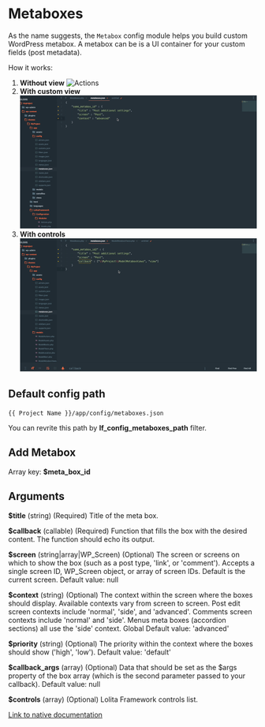 Metaboxes
===

As the name suggests, the `Metabox` config module helps you build custom WordPress metabox. A metabox can be is a UI container for your custom fields (post metadata).

How it works: 

1. **Without view**
![Actions](images/metaboxes_empty.gif)
2. **With custom view**
![Actions](images/metaboxes_view.gif)
3. **With controls**
![Actions](images/metaboxes_controls.gif)

Default config path
---
`{{ Project Name }}/app/config/metaboxes.json`

You can revrite this path by __lf\_config\_metaboxes\_path__ filter.

Add Metabox
---
Array key: 
**$meta\_box\_id**

Arguments
---
**$title**
(string) (Required) Title of the meta box.

**$callback**
(callable) (Required) Function that fills the box with the desired content. The function should echo its output.

**$screen**
(string|array|WP_Screen) (Optional) The screen or screens on which to show the box (such as a post type, 'link', or 'comment'). Accepts a single screen ID, WP_Screen object, or array of screen IDs. Default is the current screen.
Default value: null

**$context**
(string) (Optional) The context within the screen where the boxes should display. Available contexts vary from screen to screen. Post edit screen contexts include 'normal', 'side', and 'advanced'. Comments screen contexts include 'normal' and 'side'. Menus meta boxes (accordion sections) all use the 'side' context. Global
Default value: 'advanced'

**$priority**
(string) (Optional) The priority within the context where the boxes should show ('high', 'low').
Default value: 'default'

**$callback_args**
(array) (Optional) Data that should be set as the $args property of the box array (which is the second parameter passed to your callback).
Default value: null

**$controls** (array) (Optional) Lolita Framework controls list.



[Link to native documentation](https://developer.wordpress.org/reference/functions/add_meta_box/)